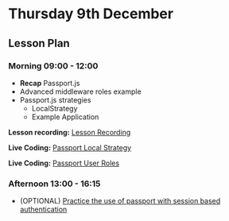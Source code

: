 # Thursday 9th December

## Lesson Plan

### Morning 09:00 - 12:00

+ **Recap** Passport.js
+ Advanced middleware roles example
+ Passport.js strategies 
  + LocalStrategy
  + Example Application
 
 **Lesson recording:** [Lesson Recording](https://drive.google.com/file/d/1mJkGO4GyEo_0OgrMC6MAmDQNKxOmOhIY/view?usp=sharing)
 
 
**Live Coding:** [Passport Local Strategy](https://github.com/GillesDCI/ejs-passport-example-live)
 
**Live Coding:** [Passport User Roles](https://github.com/GillesDCI/orders-app-passport-jwt-extra)

### Afternoon 13:00 - 16:15

+ (OPTIONAL) [Practice the use of passport with session based authentication](https://github.com/GillesDCI/passport-assignment)
